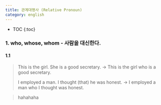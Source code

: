 ```yaml
---
title: 관계대명사 (Relative Pronoun)
category: english
---
```


* TOC
{:toc}

### 1. who, whose, whom - 사람을 대신한다.
#### 1.1 
> This is the girl. She is a good secretary.
> -> This is the girl who is a good secretary.
>
> I employed a man. I thought (that) he was honest.
> -> I employed a man who I thought was honest.

> hahahaha

